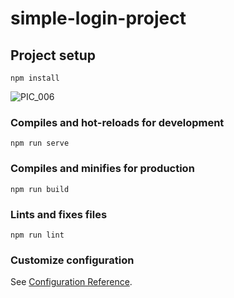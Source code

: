 # simple-login-project

## Project setup
```
npm install
```
![PIC_006](https://github.com/user-attachments/assets/90d10ef0-7c19-455a-b259-2ea29c066b5f)

### Compiles and hot-reloads for development
```
npm run serve
```

### Compiles and minifies for production
```
npm run build
```

### Lints and fixes files
```
npm run lint
```

### Customize configuration
See [Configuration Reference](https://cli.vuejs.org/config/).
